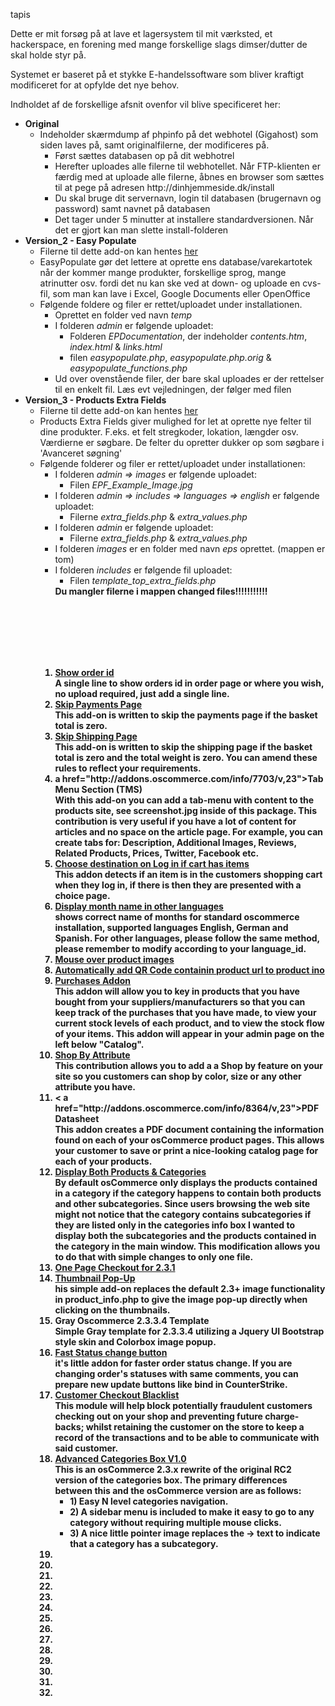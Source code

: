 tapis

Dette er mit forsøg på at lave et lagersystem til mit værksted, et hackerspace, en forening med mange forskellige slags dimser/dutter de skal holde styr på.

Systemet er baseret på et stykke E-handelssoftware som bliver kraftigt modificeret for at opfylde det nye behov.

Indholdet af de forskellige afsnit ovenfor vil blive specificeret her:
<ul>
    <li><b>Original</b>
        <ul>
            <li>Indeholder skærmdump af phpinfo på det webhotel (Gigahost) som siden laves på, samt originalfilerne, der                 modificeres på.
                <ul><li>Først sættes databasen op på dit webhotrel
                    <li>Herefter uploades alle filerne til webhotellet. Når FTP-klienten er færdig med at uploade alle                          filerne, åbnes en browser som sættes til at pege på adresen http://dinhjemmeside.dk/install
                    <li>Du skal bruge dit servernavn, login til databasen (brugernavn og password) samt navnet på                                databasen
                    <li>Det tager under 5 minutter at installere standardversionen. Når det er gjort kan man slette                             install-folderen
                </ul>
        </ul>
    <li><b>Version_2 - Easy Populate</b>
        <ul>
            <li>Filerne til dette add-on kan hentes <a href="http://addons.oscommerce.com/info/7725">her</a>
            <li>EasyPopulate gør det lettere at oprette ens database/varekartotek når der kommer mange produkter, 
                forskellige sprog, mange atrinutter osv. fordi det nu kan ske ved at down- og uploade en cvs-fil, som
                man kan lave i Excel, Google Documents eller OpenOffice
            <li>Følgende foldere og filer er rettet/uploadet under installationen.
                <ul><li>Oprettet en folder ved navn <i>temp</i>
                    <li>I folderen <i>admin</i> er følgende uploadet:
                        <ul>
                            <li>Folderen <i>EPDocumentation</i>, der indeholder <i>contents.htm</i>, <i>index.html</i>                                 & <i>links.html</i>
                            <li>filen <i>easypopulate.php</i>, <i>easypopulate.php.orig</i> &                 
                                <i>easypopulate_functions.php</i>
                        </ul>
                    <li>Ud over ovenstående filer, der bare skal uploades er der rettelser til en enkelt fil. Læs
                        evt vejledningen, der følger med filen
                </ul>
        </ul>
    <li><b>Version_3 - Products Extra Fields</b>
        <ul>
            <li>Filerne til dette add-on kan hentes <a href="http://addons.oscommerce.com/info/7810">her</a>
            <li>Products Extra Fields giver mulighed for let at oprette nye felter til dine produkter. F.eks. et felt 
                stregkoder, lokation, længder osv.<br>
                Værdierne er søgbare. De felter du opretter dukker op som søgbare i 'Avanceret søgning'
            <li>Følgende folderer og filer er rettet/uploadet under installationen:
                <ul><li>I folderen <i>admin => images </i> er følgende uploadet:
                    <ul>
                        <li>Filen <i>EPF_Example_Image.jpg</i>
                    </ul>
                    <li>I folderen <i>admin => includes => languages => english </i> er følgende uploadet:
                    <ul>
                        <li>Filerne <i>extra_fields.php</i> & <i>extra_values.php</i>
                    </ul>
                    <li>I folderen <i>admin</i> er følgende uploadet:
                    <ul>
                        <li>Filerne <i>extra_fields.php</i> & <i>extra_values.php</i>
                    </ul>
                    <li>I folderen <i>images</i> er en folder med navn <i>eps</i> oprettet. (mappen er tom)
                    <li>I folderen <i>includes</i> er følgende fil uploadet:
                    <ul>
                        <li>Filen <i>template_top_extra_fields.php</i>
                    </ul>
                    <b>Du mangler filerne i mappen changed files!!!!!!!!!!!
                    
</ul>



<br><br><br><br><br>
<ol>
<li><a href="http://addons.oscommerce.com/info/8728/v,23">Show order id</a><br>A single line to show orders id in order page or where you wish, no upload required, just add a single line.
<li><a href="http://addons.oscommerce.com/info/8741/v,23">Skip Payments Page</a><br>This add-on is written to skip the payments page if the basket total is zero.
<li><a href="http://addons.oscommerce.com/info/8742/v,23">Skip Shipping Page</a><br>
This add-on is written to skip the shipping page if the basket total is zero and the total weight is zero. You can amend these rules to reflect your requirements.
<li>a href="http://addons.oscommerce.com/info/7703/v,23">Tab Menu Section (TMS)</a><BR>With this add-on you can add a tab-menu with content to the products site, see screenshot.jpg inside of this package.
This contribution is very useful if you have a lot of content for articles and no space on the article page. For example,
you can create tabs for: Description, Additional Images, Reviews, Related Products, Prices, Twitter, Facebook etc.
<li><a href="http://addons.oscommerce.com/info/8751/v,23">Choose destination on Log in if cart has items</a><br>This addon detects if an item is in the customers shopping cart when they log in, if there is then they are presented with a choice page.
<li><a href="http://addons.oscommerce.com/info/8782/v,23">Display month name in other languages</a><br>shows correct name of months for standard oscommerce installation, supported languages English, German and Spanish. For other languages, please follow the same method, please remember to modify according to your language_id.
<li><a href="http://addons.oscommerce.com/info/8138/v,23">Mouse over product images</a>
<li><a href="http://addons.oscommerce.com/info/8792/v,23">Automatically add QR Code containin product url to product ino</a>
<li><a href="http://addons.oscommerce.com/info/8794/v,23">Purchases Addon</a><br>This addon will allow you to key in products that you have bought from your suppliers/manufacturers so that you can keep track of the purchases that you have made, to view your current stock levels of each product, and to view the stock flow of your items.
This addon will appear in your admin page on the left below "Catalog".
<li><a href="http://addons.oscommerce.com/info/8378/v,23">Shop By Attribute</a><br>This contribution allows you to add a a Shop by feature on your site so you customers can shop by color, size or any other attribute you have.
<li>< a href="http://addons.oscommerce.com/info/8364/v,23">PDF Datasheet</a><br>This addon creates a PDF document containing the information found on each of your osCommerce product pages. This allows your customer to save or print a nice-looking catalog page for each of your products.
<li><a href="http://addons.oscommerce.com/info/8868/v,23">Display Both Products & Categories</a><br>
By default osCommerce only displays the products contained in a category if the category happens to contain both products and other subcategories. Since users browsing the web site might not notice that the category contains subcategories if they are listed only in the categories info box I wanted to display both the subcategories and the products contained in the category in the main window. This modification allows you to do that with simple changes to only one file.
<li><a href="http://addons.oscommerce.com/info/7993/v,23">One Page Checkout for 2.3.1</a>
<li><a href="http://addons.oscommerce.com/info/8982/v,23">Thumbnail Pop-Up</a><br>his simple add-on replaces the default 2.3+ image functionality in product_info.php to give the image pop-up directly when clicking on the thumbnails.
<li></a href="http://addons.oscommerce.com/info/8988/v,23">Gray Oscommerce 2.3.3.4 Template</a><br>Simple Gray template for 2.3.3.4 utilizing a Jquery UI Bootstrap style skin and Colorbox image popup.
<li><a href="http://addons.oscommerce.com/info/8991/v,23">Fast Status change button</a><br>it's little addon for faster order status change. If you are changing order's statuses with same comments, you can prepare new update buttons like bind in CounterStrike.
<li><a href="http://addons.oscommerce.com/info/9017/v,23">Customer Checkout Blacklist</a><br>This module will help block potentially fraudulent customers checking out on your shop and preventing future charge-backs; whilst retaining the customer on the store to keep a record of the transactions and to be able to communicate with said customer.
<li><a href="http://addons.oscommerce.com/info/9014/v,23">Advanced Categories Box V1.0</a><br>This is an osCommerce 2.3.x rewrite of the original RC2 version of the categories box. The primary differences between this and the osCommerce version are as follows:
    <ul><li>1) Easy N level categories navigation.
        <li>2) A sidebar menu is included to make it easy to go to any category without requiring multiple mouse clicks.
        <li>3) A nice little pointer image replaces the -> text to indicate that a category has a subcategory.
    </ul>
<li><a href=""></a><br>
<li><a href=""></a><br>
<li><a href=""></a><br>
<li><a href=""></a><br>
<li><a href=""></a><br>
<li><a href=""></a><br>
<li><a href=""></a><br>
<li><a href=""></a><br>
<li><a href=""></a><br>
<li><a href=""></a><br>
<li><a href=""></a><br>
<li><a href=""></a><br>
<li><a href=""></a><br>
<li><a href=""></a><br>




</ol>
